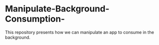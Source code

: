 # Manipulate-Background-Consumption-
This repository presents how we can manipulate an app to consume in the background.
